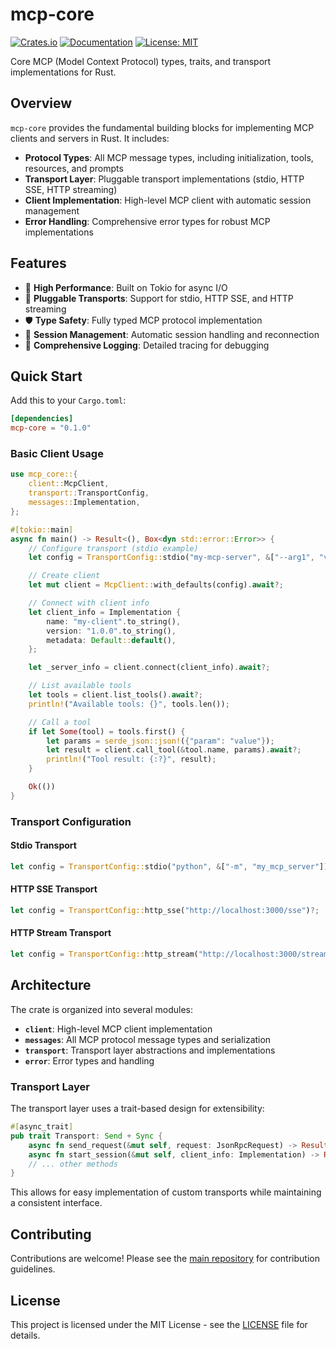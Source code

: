 # mcp-core

[![Crates.io](https://img.shields.io/crates/v/mcp-core.svg)](https://crates.io/crates/mcp-core)
[![Documentation](https://docs.rs/mcp-core/badge.svg)](https://docs.rs/mcp-core)
[![License: MIT](https://img.shields.io/badge/License-MIT-yellow.svg)](https://opensource.org/licenses/MIT)

Core MCP (Model Context Protocol) types, traits, and transport implementations for Rust.

## Overview

`mcp-core` provides the fundamental building blocks for implementing MCP clients and servers in Rust. It includes:

- **Protocol Types**: All MCP message types, including initialization, tools, resources, and prompts
- **Transport Layer**: Pluggable transport implementations (stdio, HTTP SSE, HTTP streaming)
- **Client Implementation**: High-level MCP client with automatic session management
- **Error Handling**: Comprehensive error types for robust MCP implementations

## Features

- 🚀 **High Performance**: Built on Tokio for async I/O
- 🔌 **Pluggable Transports**: Support for stdio, HTTP SSE, and HTTP streaming
- 🛡️ **Type Safety**: Fully typed MCP protocol implementation
- 🔄 **Session Management**: Automatic session handling and reconnection
- 📝 **Comprehensive Logging**: Detailed tracing for debugging

## Quick Start

Add this to your `Cargo.toml`:

```toml
[dependencies]
mcp-core = "0.1.0"
```

### Basic Client Usage

```rust
use mcp_core::{
    client::McpClient,
    transport::TransportConfig,
    messages::Implementation,
};

#[tokio::main]
async fn main() -> Result<(), Box<dyn std::error::Error>> {
    // Configure transport (stdio example)
    let config = TransportConfig::stdio("my-mcp-server", &["--arg1", "value1"]);

    // Create client
    let mut client = McpClient::with_defaults(config).await?;

    // Connect with client info
    let client_info = Implementation {
        name: "my-client".to_string(),
        version: "1.0.0".to_string(),
        metadata: Default::default(),
    };

    let _server_info = client.connect(client_info).await?;

    // List available tools
    let tools = client.list_tools().await?;
    println!("Available tools: {}", tools.len());

    // Call a tool
    if let Some(tool) = tools.first() {
        let params = serde_json::json!({"param": "value"});
        let result = client.call_tool(&tool.name, params).await?;
        println!("Tool result: {:?}", result);
    }

    Ok(())
}
```

### Transport Configuration

#### Stdio Transport

```rust
let config = TransportConfig::stdio("python", &["-m", "my_mcp_server"]);
```

#### HTTP SSE Transport

```rust
let config = TransportConfig::http_sse("http://localhost:3000/sse")?;
```

#### HTTP Stream Transport

```rust
let config = TransportConfig::http_stream("http://localhost:3000/stream")?;
```

## Architecture

The crate is organized into several modules:

- **`client`**: High-level MCP client implementation
- **`messages`**: All MCP protocol message types and serialization
- **`transport`**: Transport layer abstractions and implementations
- **`error`**: Error types and handling

### Transport Layer

The transport layer uses a trait-based design for extensibility:

```rust
#[async_trait]
pub trait Transport: Send + Sync {
    async fn send_request(&mut self, request: JsonRpcRequest) -> Result<JsonRpcResponse>;
    async fn start_session(&mut self, client_info: Implementation) -> Result<TransportInfo>;
    // ... other methods
}
```

This allows for easy implementation of custom transports while maintaining a consistent interface.

## Contributing

Contributions are welcome! Please see the [main repository](https://github.com/conikeec/mcp-probe) for contribution guidelines.

## License

This project is licensed under the MIT License - see the [LICENSE](../../LICENSE) file for details.
